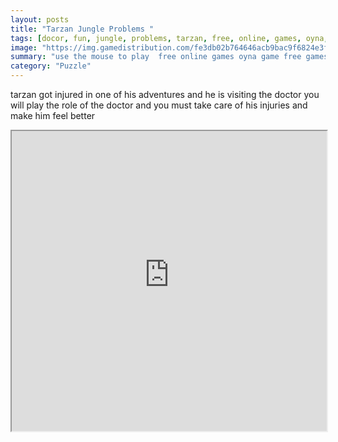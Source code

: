 ```yaml
---
layout: posts
title: "Tarzan Jungle Problems "
tags: [docor, fun, jungle, problems, tarzan, free, online, games, oyna, game, free, games, play, play, games]
image: "https://img.gamedistribution.com/fe3db02b764646acb9bac9f6824e3f90.jpg"
summary: "use the mouse to play  free online games oyna game free games play play games"
category: "Puzzle"
---
```


tarzan got injured in one of his adventures and he is visiting the doctor you will play the role of the doctor and you must take care of his injuries and make him feel better

<iframe width="100%" height="480px;" src="https://flash.gamedistribution.com?game=fe3db02b764646acb9bac9f6824e3f90"></iframe>